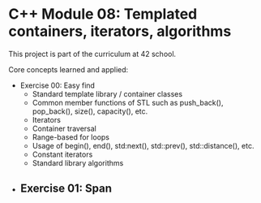 # C++ Module 08: Templated containers, iterators, algorithms

This project is part of the curriculum at 42 school.

Core concepts learned and applied:
- Exercise 00: Easy find
  - Standard template library / container classes
  - Common member functions of STL such as push_back(), pop_back(), size(), capacity(), etc.
  - Iterators
  - Container traversal
  - Range-based for loops
  - Usage of begin(), end(), std:next(), std::prev(), std::distance(), etc.
  - Constant iterators
  - Standard library algorithms
- Exercise 01: Span
  - 
